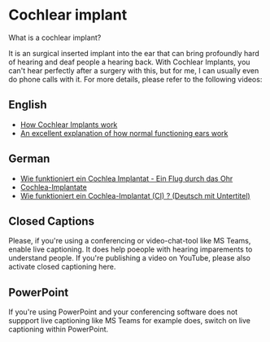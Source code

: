 # Cochlear implant
What is a cochlear implant?

It is an surgical inserted implant into the ear that can bring profoundly hard of hearing and deaf people a hearing back. With Cochlear Implants, you can't hear perfectly after a surgery with this, but for me, I can usually even do phone calls with it. For more details, please refer to the following videos:

## English
* [How Cochlear Implants work](https://www.youtube.com/watch?v=Vm0nZH9RahE)
* [An excellent explanation of how normal functioning ears work](https://www.youtube.com/watch?v=eQEaiZ2j9oc)

## German
* [Wie funktioniert ein Cochlea Implantat - Ein Flug durch das Ohr](https://www.youtube.com/watch?v=SWH-qj0TykE&list=PLaWqDORBWYr9mb9ZEtz3u_ykfddeIu14A&index=2&t=0s)
* [Cochlea-Implantate](https://www.cochlear.com/de_ch/home/understand/hearing-and-hl/hl-treatments/cochlear-implant)
* [Wie funktioniert ein Cochlea-Implantat (CI) ? (Deutsch mit Untertitel)](https://www.youtube.com/watch?time_continue=41&v=WSA9bxR0lNI&feature=emb_logo)

## Closed Captions
Please, if you're using a conferencing or video-chat-tool like MS Teams, enable live captioning. It does help poeople with hearing imparements to understand people. If you're publishing a video on YouTube, please also activate closed captioning here. 

## PowerPoint
If you're using PowerPoint and your conferencing software does not suppport live captioning like MS Teams for example does, switch on live captioning within PowerPoint. 
